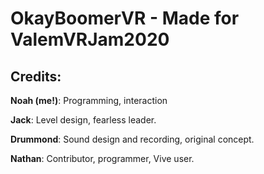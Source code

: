 # OkayBoomerVR - Made for ValemVRJam2020
## Credits: 
**Noah (me!)**: Programming, interaction

**Jack**: Level design, fearless leader.

**Drummond**: Sound design and recording, original concept.

**Nathan**: Contributor, programmer, Vive user.
